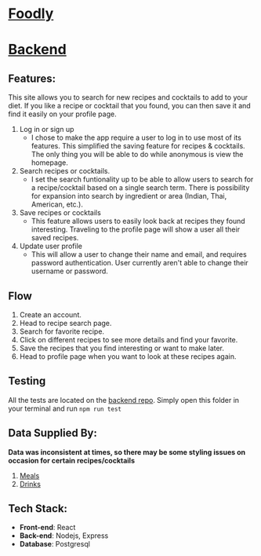 # [Foodly](https://foodly-capstone2.netlify.app/)

# [Backend](https://github.com/zacharyrb99/capstone2-backend)

## Features:
This site allows you to search for new recipes and cocktails to add to your diet. If you like a recipe or cocktail that you found, you can then save it and find it easily on your profile page. 

1. Log in or sign up
    - I chose to make the app require a user to log in to use most of its features. This simplified the saving feature for recipes & cocktails.    The only thing you will be able to do while anonymous is view the homepage. 
2. Search recipes or cocktails.
    - I set the search funtionality up to be able to allow users to search for a recipe/cocktail based on a single search term. There is possibility for expansion into search by ingredient or area (Indian, Thai, American, etc.).
3. Save recipes or cocktails
    - This feature allows users to easily look back at recipes they found interesting. Traveling to the profile page will show a user all their saved recipes.
4. Update user profile
    - This will allow a user to change their name and email, and requires password authentication. User currently aren't able to change their username or password.

## Flow
1. Create an account.
2. Head to recipe search page.
3. Search for favorite recipe.
4. Click on different recipes to see more details and find your favorite.
5. Save the recipes that you find interesting or want to make later.
6. Head to profile page when you want to look at these recipes again.

## Testing
All the tests are located on the [backend repo](https://github.com/zacharyrb99/capstone2-backend). Simply open this folder in your terminal and run `npm run test`

## Data Supplied By:
__Data was inconsistent at times, so there may be some styling issues on occasion for certain recipes/cocktails__

1. [Meals](https://www.themealdb.com/api.php)
2. [Drinks](https://www.thecocktaildb.com/api.php)

## Tech Stack:
- __Front-end__: React
- __Back-end__: Nodejs, Express
- __Database__: Postgresql

